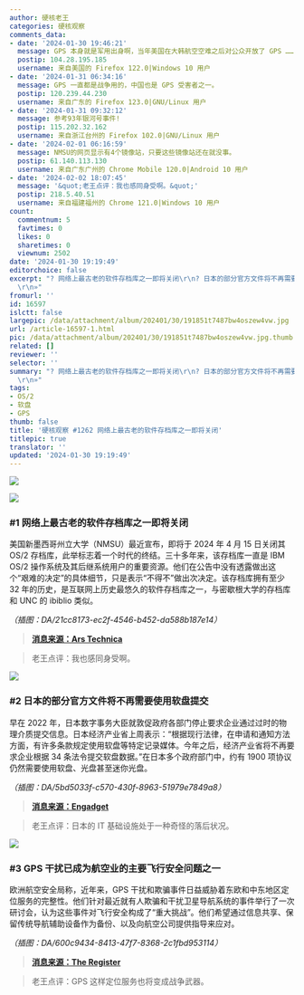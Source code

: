 ```yaml
---
author: 硬核老王
categories: 硬核观察
comments_data:
- date: '2024-01-30 19:46:21'
  message: GPS 本身就是军用出身啊，当年美国在大韩航空空难之后对公众开放了 GPS ……
  postip: 104.28.195.185
  username: 来自美国的 Firefox 122.0|Windows 10 用户
- date: '2024-01-31 06:34:16'
  message: GPS 一直都是战争用的，中国也是 GPS 受害者之一。
  postip: 120.239.44.230
  username: 来自广东的 Firefox 123.0|GNU/Linux 用户
- date: '2024-01-31 09:32:12'
  message: 参考93年银河号事件!
  postip: 115.202.32.162
  username: 来自浙江台州的 Firefox 102.0|GNU/Linux 用户
- date: '2024-02-01 06:16:59'
  message: NMSU的网页显示有4个镜像站，只要这些镜像站还在就没事。
  postip: 61.140.113.130
  username: 来自广东广州的 Chrome Mobile 120.0|Android 10 用户
- date: '2024-02-02 18:07:45'
  message: '&quot;老王点评：我也感同身受啊。&quot;'
  postip: 218.5.40.51
  username: 来自福建福州的 Chrome 121.0|Windows 10 用户
count:
  commentnum: 5
  favtimes: 0
  likes: 0
  sharetimes: 0
  viewnum: 2502
date: '2024-01-30 19:19:49'
editorchoice: false
excerpt: "? 网络上最古老的软件存档库之一即将关闭\r\n? 日本的部分官方文件将不再需要使用软盘提交\r\n? GPS 干扰已成为航空业的主要飞行安全问题之一\r\n»
  \r\n»"
fromurl: ''
id: 16597
islctt: false
largepic: /data/attachment/album/202401/30/191851t7487bw4oszew4vw.jpg
url: /article-16597-1.html
pic: /data/attachment/album/202401/30/191851t7487bw4oszew4vw.jpg.thumb.jpg
related: []
reviewer: ''
selector: ''
summary: "? 网络上最古老的软件存档库之一即将关闭\r\n? 日本的部分官方文件将不再需要使用软盘提交\r\n? GPS 干扰已成为航空业的主要飞行安全问题之一\r\n»
  \r\n»"
tags:
- OS/2
- 软盘
- GPS
thumb: false
title: '硬核观察 #1262 网络上最古老的软件存档库之一即将关闭'
titlepic: true
translator: ''
updated: '2024-01-30 19:19:49'
---
```


![](/data/attachment/album/202401/30/191851t7487bw4oszew4vw.jpg)


![](/data/attachment/album/202401/30/191902w0frogrrz7r9nzdu.png)


### #1 网络上最古老的软件存档库之一即将关闭


美国新墨西哥州立大学（NMSU）最近宣布，即将于 2024 年 4 月 15 日关闭其 OS/2 存档库，此举标志着一个时代的终结。三十多年来，该存档库一直是 IBM OS/2 操作系统及其后继系统用户的重要资源。他们在公告中没有透露做出这个“艰难的决定”的具体细节，只是表示“不得不”做出次决定。该存档库拥有至少 32 年的历史，是互联网上历史最悠久的软件存档库之一，与密歇根大学的存档库和 UNC 的 ibiblio 类似。


*（插图：DA/21cc8173-ec2f-4546-b452-da588b187e14）*



> 
> **[消息来源：Ars Technica](https://arstechnica.com/gadgets/2024/01/after-32-years-one-of-the-nets-oldest-software-archives-is-shutting-down/)**
> 
> 
> 



> 
> 老王点评：我也感同身受啊。
> 
> 
> 


![](/data/attachment/album/202401/30/191921rxk9ppj2thxp9ck3.png)


### #2 日本的部分官方文件将不再需要使用软盘提交


早在 2022 年，日本数字事务大臣就敦促政府各部门停止要求企业通过过时的物理介质提交信息。日本经济产业省上周表示：“根据现行法律，在申请和通知方法方面，有许多条款规定使用软盘等特定记录媒体。今年之后，经济产业省将不再要求企业根据 34 条法令提交软盘数据。”在日本多个政府部门中，约有 1900 项协议仍然需要使用软盘、光盘甚至迷你光盘。


*（插图：DA/5bd5033f-c570-430f-8963-51979e7849a8）*



> 
> **[消息来源：Engadget](https://www.engadget.com/japan-will-no-longer-require-floppy-disks-for-submitting-some-official-documents-212048844.html)**
> 
> 
> 



> 
> 老王点评：日本的 IT 基础设施处于一种奇怪的落后状况。
> 
> 
> 


![](/data/attachment/album/202401/30/191937pvn49y6bi6b6vbx4.png)


### #3 GPS 干扰已成为航空业的主要飞行安全问题之一


欧洲航空安全局称，近年来，GPS 干扰和欺骗事件日益威胁着东欧和中东地区定位服务的完整性。他们针对最近就有人欺骗和干扰卫星导航系统的事件举行了一次研讨会，认为这些事件对飞行安全构成了“重大挑战”。他们希望通过信息共享、保留传统导航辅助设备作为备份、以及向航空公司提供指导来应对。


*（插图：DA/600c9434-8413-47f7-8368-2c1fbd953114）*



> 
> **[消息来源：The Register](https://www.theregister.com/2024/01/29/satellite_navigation_jamming_now_a/)**
> 
> 
> 



> 
> 老王点评：GPS 这样定位服务也将变成战争武器。
> 
> 
>
